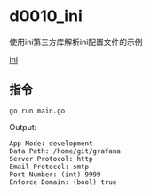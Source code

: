 # d0010_ini

使用ini第三方库解析ini配置文件的示例

[ini](https://github.com/go-ini/ini)

## 指令

```golang
go run main.go
```

Output:

```
App Mode: development
Data Path: /home/git/grafana
Server Protocol: http
Email Protocol: smtp
Port Number: (int) 9999
Enforce Domain: (bool) true
```